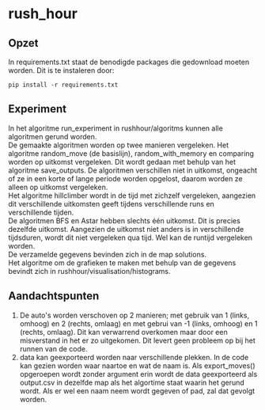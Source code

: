 # rush_hour

## Opzet
In requirements.txt staat de benodigde packages die gedownload moeten worden. Dit is te instaleren door:
```
pip install -r requirements.txt
```
## Experiment
In het algoritme run_experiment in rushhour/algoritms kunnen alle algoritmen gerund worden.
\
De gemaakte algoritmen worden op twee manieren vergeleken. Het algoritme random_move (de basislijn), random_with_memory en comparing worden op uitkomst vergeleken. Dit wordt gedaan met behulp van het algoritme save_outputs. De algoritmen verschillen niet in uitkomst, ongeacht of ze in een korte of lange periode worden opgelost, daarom worden ze alleen op uitkomst vergeleken.
\
Het algoritme hillclimber wordt in de tijd met zichzelf vergeleken, aangezien dit verschillende uitkomsten geeft tijdens verschillende runs en verschillende tijden.
\
De algoritmen BFS en Astar hebben slechts één uitkomst. Dit is precies dezelfde uitkomst. Aangezien de uitkomst niet anders is in verschillende tijdsduren, wordt dit niet vergeleken qua tijd. Wel kan de runtijd vergeleken worden. 
\
De verzamelde gegevens bevinden zich in de map solutions.
\
Het algoritme om de grafieken te maken met behulp van de gegevens bevindt zich in rushhour/visualisation/histograms.

## Aandachtspunten
1. De auto's worden verschoven op 2 manieren; met gebruik van 1 (links, omhoog) en 2 (rechts, omlaag) en met gebrui van -1 (links, omhoog) en 1 (rechts, omlaag). Dit kan verwarrend overkomen maar door een misverstand in het er zo uitgekomen. Dit levert geen probleem op bij het runnen van de code.
2. data kan geexporteerd worden naar verschillende plekken. In de code kan gezien worden waar naartoe en wat de naam is. Als export_moves() opgeroepen wordt zonder argument erin wordt de data geexporteerd als output.csv in dezelfde map als het algortime staat waarin het gerund wordt. Als er wel een naam neem wordt gegeven of pad, zal dat gevolgt worden.


